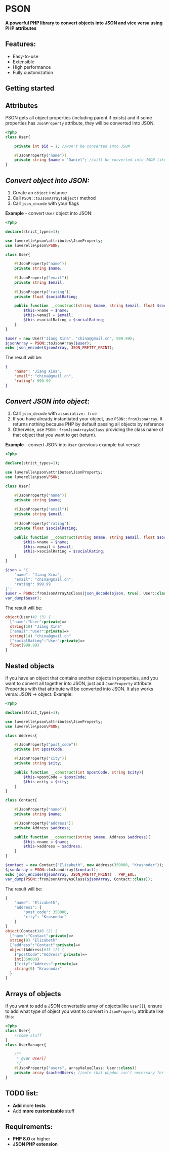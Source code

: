 # PSON

**A powerful PHP library to convert objects into JSON and vice versa using PHP attributes**
## Features:
- Easy-to-use
- Extensible
- High performance
- Fully customization

## Getting started
## Attributes
PSON gets all object properties (including parent if exists) and if some properties has `JsonProperty` attribute, 
they will be converted into JSON. 
```php
<?php
class User{

    private int $id = 1; //won't be converted into JSON

    #[JsonProperty("name")]
    private string $name = "Daniel"; //will be converted into JSON like {"name": "Daniel"} 
}
```
## _Convert object into JSON:_
1. Create an `object` instance
2. Call `PSON::toJsonArray(object)` method
3. Call `json_encode` with your flags

**Example** - convert `User` object into JSON:

```php
<?php

declare(strict_types=1);

use luverelle\pson\attributes\JsonProperty;
use luverelle\pson\PSON;

class User{

    #[JsonProperty("name")]
    private string $name;
    
    #[JsonProperty("email")]
    private string $email;
    
    #[JsonProperty("rating")]
    private float $socialRating;

    public function __construct(string $name, string $email, float $socialRating){
        $this->name = $name;
        $this->email = $email;
        $this->socialRating = $socialRating;
    }
}

$user = new User("Jiang Xina", "china@gmail.cn", 999.99);
$jsonArray = PSON::toJsonArray($user);
echo json_encode($jsonArray, JSON_PRETTY_PRINT);
```
The result will be:
```json
{
    "name": "Jiang Xina",
    "email": "china@gmail.cn",
    "rating": 999.99
}
```

## _Convert JSON into object_:
1. Call `json_decode` with `associative: true`
2. If you have already instantiated your object, use `PSON::fromJsonArray`.
It returns nothing because PHP by default passing all objects by reference
3. Otherwise, use `PSON::fromJsonArrayAsClass` providing the class name of that object that you want to get (return).

**Example** - convert JSON into `User` (previous example but versa):

```php
<?php

declare(strict_types=1);

use luverelle\pson\attributes\JsonProperty;
use luverelle\pson\PSON;

class User{

    #[JsonProperty("name")]
    private string $name;
    
    #[JsonProperty("email")]
    private string $email;
    
    #[JsonProperty("rating")]
    private float $socialRating;

    public function __construct(string $name, string $email, float $socialRating){
        $this->name = $name;
        $this->email = $email;
        $this->socialRating = $socialRating;
    }
}

$json = '{
    "name": "Jiang Xina",
    "email": "china@gmail.cn",
    "rating": 999.99
}';
$user = PSON::fromJsonArrayAsClass(json_decode($json, true), User::class);
var_dump($user);
```
The result will be:
```php
object(User)#2 (3) {
  ["name":"User":private]=>
  string(10) "Jiang Xina"
  ["email":"User":private]=>
  string(14) "china@gmail.cn"
  ["socialRating":"User":private]=>
  float(999.99)
}
```

## Nested objects
If you have an object that contains another objects in properties, and you want to convert all together into JSON,
    just add `JsonProperty` attribute. Properties with that attribute will be converted into JSON.
It also works versa: JSON -> object. 
Example:
```php
<?php

declare(strict_types=1);

use luverelle\pson\attributes\JsonProperty;
use luverelle\pson\PSON;

class Address{

    #[JsonProperty("post_code")]
    private int $postCode;

    #[JsonProperty("city")]
    private string $city;

    public function __construct(int $postCode, string $city){
        $this->postCode = $postCode;
        $this->city = $city;
    }
}

class Contact{

    #[JsonProperty("name")]
    private string $name;

    #[JsonProperty("address")]
    private Address $address;

    public function __construct(string $name, Address $address){
        $this->name = $name;
        $this->address = $address;
    }
}

$contact = new Contact("Elizabeth", new Address(350000, "Krasnodar"));
$jsonArray = PSON::toJsonArray($contact);
echo json_encode($jsonArray, JSON_PRETTY_PRINT) . PHP_EOL;
var_dump(PSON::fromJsonArrayAsClass($jsonArray, Contact::class));
```
The result will be:
```php
{
    "name": "Elizabeth",
    "address": {
        "post_code": 350000,
        "city": "Krasnodar"
    }
}
object(Contact)#8 (2) {
  ["name":"Contact":private]=>
  string(9) "Elizabeth"
  ["address":"Contact":private]=>
  object(Address)#15 (2) {
    ["postCode":"Address":private]=>
    int(350000)
    ["city":"Address":private]=>
    string(9) "Krasnodar"
  }
}
```
## Arrays of objects
If you want to add a JSON convertable array of objects(like `User[]`), 
ensure to add what type of object you want to convert in `JsonProperty` attribute like this:
```php
<?php
class User{
    //some stuff
}
class UserManager{

    /**
     * @var User[]
     */
    #[JsonProperty("users", arrayValueClass: User::class)]
    private array $cachedUsers; //note that phpdoc isn't necessary for json, it's for type hinting in IDE
}
```

## TODO list:
- **Add** more **tests**
- Add **more customizable** stuff

## Requirements:
- **PHP 8.0** or higher
- **JSON PHP extension**